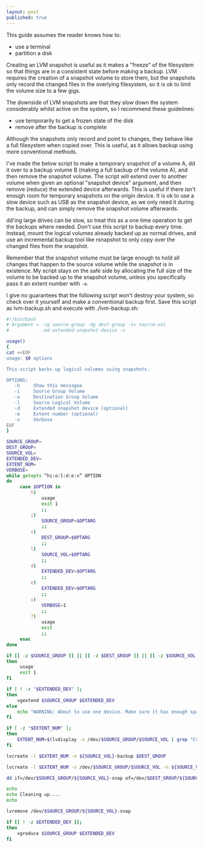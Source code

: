 ```yaml
---
layout: post
published: true
---
```


This guide assumes the reader knows how to:

- use a terminal
- partition a disk

Creating an LVM snapshot is useful as it makes a "freeze" of the filesystem so that things are in a consistent state before making a backup. LVM requires the creation of a snapshot volume to store them, but the snapshots only record the changed files in the overlying filesystem, so it is ok to limit the volume size to a few gigs.

The downside of LVM snapshots are that they slow down the system considerably whilst active on the system, so I recommend these guidelines:

- use temporarily to get a frozen state of the disk
- remove after the backup is complete

Although the snapshots only record and point to changes, they behave like a full filesystem when copied over. This is useful, as it allows backup using more conventional methods. 

I've made the below script to make a temporary snapshot of a volume A, dd it over to a backup volume B (making a full backup of the volume A), and then remove the snapshot volume. The script will extend over to another volume when given an optional "snapshot device" argument, and then remove (reduce) the extended device afterwards. This is useful if there isn't enough room for temporary snapshots on the origin device. It is ok to use a slow device such as USB as the snapshot device, as we only need it during the backup, and can simply remove the snapshot volume afterwards. 

dd'ing large drives can be slow, so treat this as a one time operation to get the backups where needed. Don't use this script to backup every time. Instead, mount the logical volumes already backed up as normal drives, and use an incremental backup tool like rsnapshot to only copy over the changed files from the snapshot.

Remember that the snapshot volume must be large enough to hold all changes that happen to the source volume while the snapshot is in existence. My script stays on the safe side by allocating the full size of the volume to be backed up to the snapshot volume, unless you specifically pass it an extent number with `-e`.

I give no guarantees that the following script won't destroy your system, so check over it yourself and make a conventional backup first. Save this script as lvm-backup.sh and execute with ./lvm-backup.sh:

```bash
#!/bin/bash
# Argument = -sg source-group -dg dest-group -sv source-vol
#            -ed extended-snapshot-device -v

usage()
{
cat <<EOF
usage: $0 options

This script backs up logical volumes using snapshots.

OPTIONS:
   -h     Show this messagea
   -i     Source Group Volume
   -o     Destination Group Volume
   -l     Source Logical Volume
   -d     Extended snapshot device (optional)
   -e     Extent number (optional)
   -v     Verbose
EOF
}

SOURCE_GROUP=
DEST_GROUP=
SOURCE_VOL=
EXTENDED_DEV=
EXTENT_NUM=
VERBOSE=
while getopts “hi:o:l:d:e:v” OPTION
do
     case $OPTION in
         h)
             usage
             exit 1
             ;;
         i)
             SOURCE_GROUP=$OPTARG
             ;;
         o)
             DEST_GROUP=$OPTARG
             ;;
         l)
             SOURCE_VOL=$OPTARG
             ;;
         d)
             EXTENDED_DEV=$OPTARG
             ;;
         e)
             EXTENDED_DEV=$OPTARG
             ;;
         v)
             VERBOSE=1
             ;;
         ?)
             usage
             exit
             ;;
     esac
done

if [[ -z $SOURCE_GROUP ]] || [[ -z $DEST_GROUP ]] || [[ -z $SOURCE_VOL ]]
then
     usage
     exit 1
fi

if [ ! -z "$EXTENDED_DEV" ];
then
    vgextend $SOURCE_GROUP $EXTENDED_DEV
else
    echo "WARNING: About to use one device. Make sure it has enough space." && sleep 5
fi

if [ -z "$EXTENT_NUM" ];
then
    EXTENT_NUM=$(lvdisplay -v /dev/$SOURCE_GROUP/$SOURCE_VOL | grep "Current\ LE" | grep -o '[0-9]*')
fi

lvcreate -l $EXTENT_NUM -n ${SOURCE_VOL}-backup $DEST_GROUP

lvcreate -l $EXTENT_NUM -s /dev/$SOURCE_GROUP/$SOURCE_VOL -n ${SOURCE_VOL}-snap $EXTENDED_DEV

dd if=/dev/$SOURCE_GROUP/${SOURCE_VOL}-snap of=/dev/$DEST_GROUP/${SOURCE_VOL}-backup

echo
echo Cleaning up....
echo

lvremove /dev/$SOURCE_GROUP/${SOURCE_VOL}-snap

if [[ ! -z $EXTENDED_DEV ]];
then
    vgreduce $SOURCE_GROUP $EXTENDED_DEV
fi
```